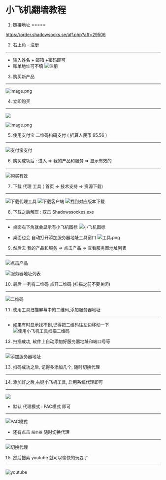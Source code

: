 小飞机翻墙教程
===

1. 链接地址 
=====

https://order.shadowsocks.se/aff.php?aff=29506


2. 右上角 - 注册 
---
- 输入姓名 + 邮箱 +密码即可
- 账单地址可不填
![注册](https://upload-images.jianshu.io/upload_images/795875-9a7de06264285bb2.png?imageMogr2/auto-orient/strip%7CimageView2/2/w/1240)


3. 购买新产品
---
![image.png](https://upload-images.jianshu.io/upload_images/795875-1ea6d9b8a6cf74c2.png?imageMogr2/auto-orient/strip%7CimageView2/2/w/1240)

4. 立即购买
---
![](https://upload-images.jianshu.io/upload_images/795875-b80449c9806dceac.png?imageMogr2/auto-orient/strip%7CimageView2/2/w/1240)

![image.png](https://upload-images.jianshu.io/upload_images/795875-d5780b3ae6fc5817.png?imageMogr2/auto-orient/strip%7CimageView2/2/w/1240)

5. 使用支付宝 二维码扫码支付   ( 折算人民币 95.56  )
---

![支付宝支付](https://upload-images.jianshu.io/upload_images/795875-037951198d8e70df.png?imageMogr2/auto-orient/strip%7CimageView2/2/w/1240)


6. 购买成功后 : 进入 => 我的产品和服务  => 显示有效的
---
![购买有效](https://upload-images.jianshu.io/upload_images/795875-89a95fc58827799b.png?imageMogr2/auto-orient/strip%7CimageView2/2/w/1240)

7. 下载 代理 工具   ( 首页 => 技术支持 => 资源下载)
---
![下载代理工具](https://upload-images.jianshu.io/upload_images/795875-569bde8bfba380d5.png?imageMogr2/auto-orient/strip%7CimageView2/2/w/1240)
![下载客户端](https://upload-images.jianshu.io/upload_images/795875-186c2b149fa7ea08.png?imageMogr2/auto-orient/strip%7CimageView2/2/w/1240)
![找到对应版本下载](https://upload-images.jianshu.io/upload_images/795875-2db7f6eafcdbb135.png?imageMogr2/auto-orient/strip%7CimageView2/2/w/1240)

8. 下载之后解压 : 双击 Shadowssockes.exe 
---
- 桌面右下角就会显示有小飞机图标
![小飞机图标](https://upload-images.jianshu.io/upload_images/795875-5e9112ef79dca3a8.png?imageMogr2/auto-orient/strip%7CimageView2/2/w/1240)

- 桌面也会 自动打开添加服务器地址工具窗口
![工具.png](https://upload-images.jianshu.io/upload_images/795875-cd794f3a3f1a60ea.png?imageMogr2/auto-orient/strip%7CimageView2/2/w/1240)

9. 然后去 我的产品和服务 => 点击产品 => 查看服务器地址列表
---
![点击产品](https://upload-images.jianshu.io/upload_images/795875-e77dc04a15f67750.png?imageMogr2/auto-orient/strip%7CimageView2/2/w/1240)

![服务器地址列表](https://upload-images.jianshu.io/upload_images/795875-c70d763d3589bc3c.png?imageMogr2/auto-orient/strip%7CimageView2/2/w/1240)


10.  最后 一列有二维码 点开二维码 (扫描之前不要关闭)
---
![二维码](https://upload-images.jianshu.io/upload_images/795875-7e52a432fe9c28bd.png?imageMogr2/auto-orient/strip%7CimageView2/2/w/1240)

11. 使用工具扫描屏幕中的二维码,添加服务器地址
---
- 如果有时显示找不到,记得把二维码往左边移动一下
![使用小飞机工具扫描二维码](https://upload-images.jianshu.io/upload_images/795875-70c4bb50d9766a16.png?imageMogr2/auto-orient/strip%7CimageView2/2/w/1240)


12. 扫描成功, 软件上自动添加好服务器地址和端口号等 
---
![添加服务器地址](https://upload-images.jianshu.io/upload_images/795875-fdc5f71740ee2187.png?imageMogr2/auto-orient/strip%7CimageView2/2/w/1240)


13. 扫码成功之后, 记得多添加几个, 随时切换代理
---

14. 添加好之后,右键小飞机工具, 启用系统代理即可
---
![](https://upload-images.jianshu.io/upload_images/795875-2cbd0b89b10ca7e1.png?imageMogr2/auto-orient/strip%7CimageView2/2/w/1240)

- 默认 代理模式 : PAC模式 即可
----
![PAC模式](https://upload-images.jianshu.io/upload_images/795875-61b513d35f55a061.png?imageMogr2/auto-orient/strip%7CimageView2/2/w/1240)

- 还有点击 `服务器` 随时切换代理
----
![切换代理](https://upload-images.jianshu.io/upload_images/795875-378f65e14e0c6265.png?imageMogr2/auto-orient/strip%7CimageView2/2/w/1240)

15. 然后搜索 youtube 就可以愉快的玩耍了
---
![youtube](https://upload-images.jianshu.io/upload_images/795875-496e9f7b2fb5892b.png?imageMogr2/auto-orient/strip%7CimageView2/2/w/1240)

